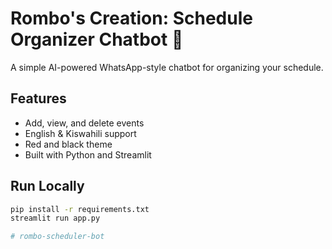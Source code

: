 # Rombo's Creation: Schedule Organizer Chatbot 🧠

A simple AI-powered WhatsApp-style chatbot for organizing your schedule.

## Features
- Add, view, and delete events
- English & Kiswahili support
- Red and black theme
- Built with Python and Streamlit

## Run Locally
```bash
pip install -r requirements.txt
streamlit run app.py

#   r o m b o - s c h e d u l e r - b o t  
 